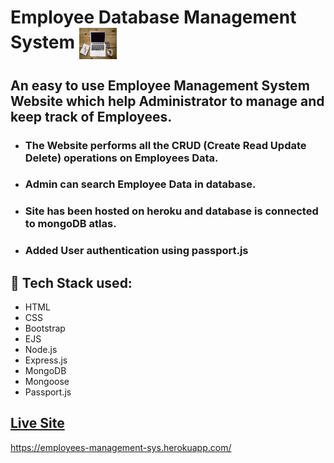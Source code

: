 # Employee Database Management System     <img align="center" width="60" height="50" src="public/img/icon.jpg">
## An easy to use Employee Management System Website which help Administrator to manage and keep track of Employees. 
* ### The Website performs all the CRUD (Create Read Update Delete) operations on Employees Data.
* ### Admin can search Employee Data in database.
* ### Site has been hosted on heroku and database is connected to mongoDB atlas.
* ### Added User authentication using passport.js
## :rocket: Tech Stack used: 
- HTML
- CSS
- Bootstrap
- EJS
- Node.js
- Express.js
- MongoDB
- Mongoose
- Passport.js
 


## [Live Site](https://employees-management-sys.herokuapp.com/)
https://employees-management-sys.herokuapp.com/

